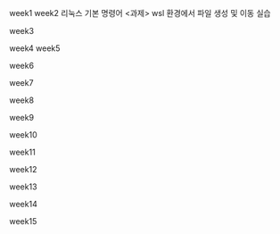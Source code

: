 
week1 week2
리눅스 기본 명령어
<과제> wsl 환경에서 파일 생성 및 이동 실습

week3

week4 week5

week6

week7

week8

week9

week10

week11

week12

week13

week14

week15
